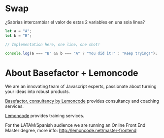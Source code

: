 # Swap

¿Sabrías intercambiar el valor de estas 2 variables en una sola línea?

```javascript
let a = "A";
let b = "B";

// Implementation here, one line, one shot!

console.log(a === "B" && b === "A" ? "You did it!" : "Keep trying!");
```

# About Basefactor + Lemoncode

We are an innovating team of Javascript experts, passionate about turning your ideas into robust products.

[Basefactor, consultancy by Lemoncode](http://www.basefactor.com) provides consultancy and coaching services.

[Lemoncode](http://lemoncode.net/services/en/#en-home) provides training services.

For the LATAM/Spanish audience we are running an Online Front End Master degree, more info: http://lemoncode.net/master-frontend
